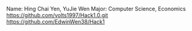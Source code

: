 Name: Hing Chai Yen, YuJie Wen
Major: Computer Science, Economics
https://github.com/volts1997/Hack1.0.git
https://github.com/EdwinWen38/Hack1